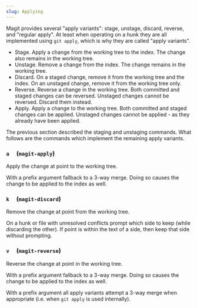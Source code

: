 ```yaml
---
slug: Applying
---
```


Magit provides several "apply variants": stage, unstage, discard, reverse, and "regular apply". At least when operating on a hunk they are all implemented using `git apply`, which is why they are called "apply variants".

*   Stage. Apply a change from the working tree to the index. The change also remains in the working tree.
*   Unstage. Remove a change from the index. The change remains in the working tree.
*   Discard. On a staged change, remove it from the working tree and the index. On an unstaged change, remove it from the working tree only.
*   Reverse. Reverse a change in the working tree. Both committed and staged changes can be reversed. Unstaged changes cannot be reversed. Discard them instead.
*   Apply. Apply a change to the working tree. Both committed and staged changes can be applied. Unstaged changes cannot be applied - as they already have been applied.

The previous section described the staging and unstaging commands. What follows are the commands which implement the remaining apply variants.

### `a`     (`magit-apply`)

Apply the change at point to the working tree.

With a prefix argument fallback to a 3-way merge. Doing so causes the change to be applied to the index as well.

### `k`     (`magit-discard`)

Remove the change at point from the working tree.

On a hunk or file with unresolved conflicts prompt which side to keep (while discarding the other). If point is within the text of a side, then keep that side without prompting.

### `v`     (`magit-reverse`)

Reverse the change at point in the working tree.

With a prefix argument fallback to a 3-way merge. Doing so causes the change to be applied to the index as well.

With a prefix argument all apply variants attempt a 3-way merge when appropriate (i.e. when `git apply` is used internally).
